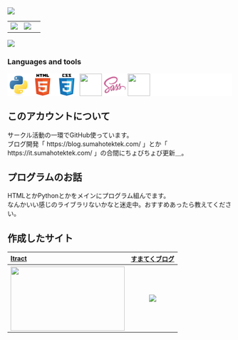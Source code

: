 <img align="top" src="https://user-images.githubusercontent.com/77985354/148340358-a15c4adc-12eb-4eef-910c-d6fe4a7c78c8.png">

<p>
  <!---<a href="https://twitter.com/shaneron_kijo" target="_blank">
    <img alt="Twitter: shaneron_kijo" src="https://img.shields.io/twitter/follow/shaneron_kijo.svg?style=social" />
  </a>--->
</p>

<table>
  <a href="https://github.com/Unigmos">
    <tr>
      <td>
        <img src="https://github-readme-stats.vercel.app/api?username=Unigmos&show_icons=true&title_color=7f7f7f&icon_color=7f7f7f&text_color=7f7f7f&bg_color=00000000&hide_border=true&theme=city_lights" />
      </td>
      <td>
        <img src="https://github-readme-stats.vercel.app/api/top-langs/?username=Unigmos&title_color=7f7f7f&icon_color=7f7f7f&text_color=7f7f7f&bg_color=00000000&hide_border=true&langs_count=10&layout=compact" />
      <td>
    </tr>
  </a>
</table>
<!---
<img src="https://github-readme-stats.vercel.app/api?username=Unigmos&show_icons=true&title_color=7f7f7f&icon_color=7f7f7f&text_color=7f7f7f&bg_color=00000000&hide_border=true&theme=city_lights" />
<img src="https://github-readme-stats.vercel.app/api/top-langs/?username=Unigmos&title_color=7f7f7f&icon_color=7f7f7f&text_color=7f7f7f&bg_color=00000000&hide_border=true&langs_count=10&layout=compact" />
--->
<div align="">
  <img align="center" src="https://github-profile-trophy.vercel.app/?username=Unigmos&theme=gruvbox&rank=SSS,SS,S,AAA,AA,A,B" />
</div>

<h3>Languages and tools</h3>
<div style="background-color:white;">
  <img align="top" src="https://raw.githubusercontent.com/devicons/devicon/master/icons/python/python-original.svg" width="50px" height="50px">
  <img align="top" src="https://raw.githubusercontent.com/devicons/devicon/master/icons/html5/html5-original-wordmark.svg" width="50px" height="50px">
  <img align="top" src="https://raw.githubusercontent.com/devicons/devicon/master/icons/css3/css3-original-wordmark.svg" width="50px" height="50px">
  <img align="top" src="https://www.vectorlogo.zone/logos/pocoo_flask/pocoo_flask-icon.svg" width="50px" height="50px">
  <img align="top" src="https://raw.githubusercontent.com/devicons/devicon/master/icons/sass/sass-original.svg" width="50px" height="50px">
  <img align="top" src="https://www.vectorlogo.zone/logos/figma/figma-icon.svg" width="50px" height="50px">
</div>

<!---
https://rahuldkjain.github.io/gh-profile-readme-generator/
--->

<h2>このアカウントについて</h2>
サークル活動の一環でGitHub使っています。<br>
ブログ開発「 https://blog.sumahotektek.com/ 」とか「 https://it.sumahotektek.com/ 」の合間にちょびちょび更新＿。

<h2>プログラムのお話</h2>
HTMLとかPythonとかをメインにプログラム組んでます。<br>
なんかいい感じのライブラリないかなと迷走中。おすすめあったら教えてください。<br>

<h2>作成したサイト</h2>
<table>
  <thead>
    <tr>
      <th align="left"><a href="https://it.sumahotektek.com/">Itract</a></th>
      <th align="left"><a href="https://blog.sumahotektek.com/">すまてくブログ</a></th>
    </tr>
  </thead>
  <tbody>
    <tr>
      <th><img align="top" src="https://user-images.githubusercontent.com/77985354/180349332-b4c0080c-0416-4e1e-af2c-4b080c8dd90c.png" width="256px" height="144px"></th>
      <th><img align="top" src="https://placehold.jp/256x144.png"></th>
    </tr>
  </tbody>
</table>



<!--
**Unigmos/Unigmos** is a ✨ _special_ ✨ repository because its `README.md` (this file) appears on your GitHub profile.

Here are some ideas to get you started:

- 🔭 I’m currently working on ...
- 🌱 I’m currently learning ...
- 👯 I’m looking to collaborate on ...
- 🤔 I’m looking for help with ...
- 💬 Ask me about ...
- 📫 How to reach me: ...
- 😄 Pronouns: ...
- ⚡ Fun fact: ...
-->
